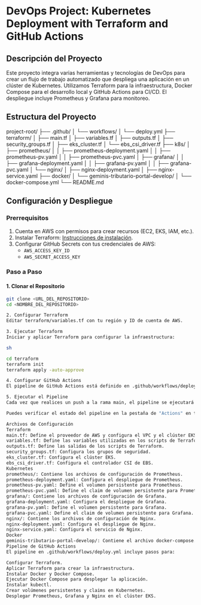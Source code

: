 # DevOps Project: Kubernetes Deployment with Terraform and GitHub Actions

## Descripción del Proyecto

Este proyecto integra varias herramientas y tecnologías de DevOps para crear un flujo de trabajo automatizado que despliega una aplicación en un clúster de Kubernetes. Utilizamos Terraform para la infraestructura, Docker Compose para el desarrollo local y GitHub Actions para CI/CD. El despliegue incluye Prometheus y Grafana para monitoreo.

## Estructura del Proyecto

project-root/
├── .github/
│ └── workflows/
│ └── deploy.yml
├── terraform/
│ ├── main.tf
│ ├── variables.tf
│ ├── outputs.tf
│ ├── security_groups.tf
│ ├── eks_cluster.tf
│ └── ebs_csi_driver.tf
├── k8s/
│ ├── prometheus/
│ │ ├── prometheus-deployment.yaml
│ │ ├── prometheus-pv.yaml
│ │ ├── prometheus-pvc.yaml
│ ├── grafana/
│ │ ├── grafana-deployment.yaml
│ │ ├── grafana-pv.yaml
│ │ ├── grafana-pvc.yaml
│ └── nginx/
│ ├── nginx-deployment.yaml
│ ├── nginx-service.yaml
├── docker/
│ └── geminis-tributario-portal-develop/
│ └── docker-compose.yml
└── README.md


## Configuración y Despliegue

### Prerrequisitos

1. Cuenta en AWS con permisos para crear recursos (EC2, EKS, IAM, etc.).
2. Instalar Terraform: [Instrucciones de instalación](https://learn.hashicorp.com/tutorials/terraform/install-cli).
3. Configurar GitHub Secrets con tus credenciales de AWS:
   - `AWS_ACCESS_KEY_ID`
   - `AWS_SECRET_ACCESS_KEY`

### Paso a Paso

#### 1. Clonar el Repositorio

```sh
git clone <URL_DEL_REPOSITORIO>
cd <NOMBRE_DEL_REPOSITORIO>

2. Configurar Terraform
Editar terraform/variables.tf con tu región y ID de cuenta de AWS.

3. Ejecutar Terraform
Iniciar y aplicar Terraform para configurar la infraestructura:

sh

cd terraform
terraform init
terraform apply -auto-approve

4. Configurar GitHub Actions
El pipeline de GitHub Actions está definido en .github/workflows/deploy.yml. Asegúrate de que los archivos necesarios están en sus respectivas ubicaciones.

5. Ejecutar el Pipeline
Cada vez que realices un push a la rama main, el pipeline se ejecutará automáticamente.

Puedes verificar el estado del pipeline en la pestaña de "Actions" en tu repositorio de GitHub.

Archivos de Configuración
Terraform
main.tf: Define el proveedor de AWS y configura el VPC y el clúster EKS.
variables.tf: Define las variables utilizadas en los scripts de Terraform.
outputs.tf: Define las salidas de los scripts de Terraform.
security_groups.tf: Configura los grupos de seguridad.
eks_cluster.tf: Configura el clúster EKS.
ebs_csi_driver.tf: Configura el controlador CSI de EBS.
Kubernetes
prometheus/: Contiene los archivos de configuración de Prometheus.
prometheus-deployment.yaml: Configura el despliegue de Prometheus.
prometheus-pv.yaml: Define el volumen persistente para Prometheus.
prometheus-pvc.yaml: Define el claim de volumen persistente para Prometheus.
grafana/: Contiene los archivos de configuración de Grafana.
grafana-deployment.yaml: Configura el despliegue de Grafana.
grafana-pv.yaml: Define el volumen persistente para Grafana.
grafana-pvc.yaml: Define el claim de volumen persistente para Grafana.
nginx/: Contiene los archivos de configuración de Nginx.
nginx-deployment.yaml: Configura el despliegue de Nginx.
nginx-service.yaml: Configura el servicio de Nginx.
Docker
geminis-tributario-portal-develop/: Contiene el archivo docker-compose.yml para el despliegue de la aplicación.
Pipeline de GitHub Actions
El pipeline en .github/workflows/deploy.yml incluye pasos para:

Configurar Terraform.
Aplicar Terraform para crear la infraestructura.
Instalar Docker y Docker Compose.
Ejecutar Docker Compose para desplegar la aplicación.
Instalar kubectl.
Crear volúmenes persistentes y claims en Kubernetes.
Desplegar Prometheus, Grafana y Nginx en el clúster EKS.